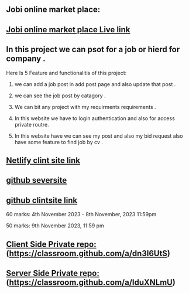 ## Jobi online market place:
## [ Jobi online market place Live link ](https://jobi-clientsite.web.app/)

## In this project we can psot for a job or hierd for company  . 
Here Is 5 Feature  and functionalitis of this project:
1. we can add a job post in add post page and also update that post  . 
2. we can see the job post by catagory  .

3. We can bit any project with my requirments requirements  .

4. In this website we have to login authentication and also for access  private routre.

5. In this website have we can  see my post and also my bid request also have some feature to find job by cv  .

## [ Netlify clint site link]( https://jobi-onlinemarket-isratjahanpanna.netlify.app/)


## [ github seversite ](https://github.com/Porgramming-Hero-web-course/b8a11-server-side-Israt-Jahan-panna)
## [ github clintsite link ]( https://github.com/Porgramming-Hero-web-course/b8a11-client-side-Israt-Jahan-panna)




60 marks: 4th November 2023 - 8th November, 2023 11:59pm

50 marks: 9th November 2023, 11:59 pm

## [ Client Side Private repo:](https://classroom.github.com/a/dn3l6UtS)(https://classroom.github.com/a/dn3l6UtS)

## [ Server Side Private repo:](https://classroom.github.com/a/IduXNLmU)(https://classroom.github.com/a/IduXNLmU)
